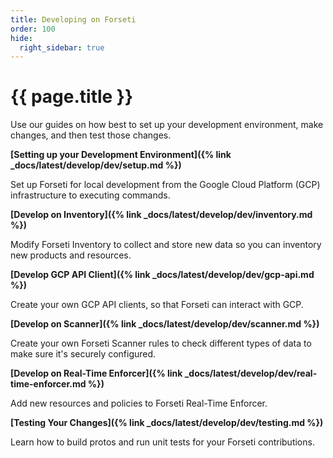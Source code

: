 ```yaml
---
title: Developing on Forseti
order: 100
hide:
  right_sidebar: true
---
```


# {{ page.title }}

Use our guides on how best to set up your development environment, make changes,
and then test those changes.

**[Setting up your Development Environment]({% link _docs/latest/develop/dev/setup.md %})**

Set up Forseti for local development from the Google Cloud Platform (GCP)
infrastructure to executing commands.

**[Develop on Inventory]({% link _docs/latest/develop/dev/inventory.md %})**

Modify Forseti Inventory to collect and store new data so you can inventory
new products and resources.

**[Develop GCP API Client]({% link _docs/latest/develop/dev/gcp-api.md %})**

Create your own GCP API clients, so that Forseti can interact with GCP.

**[Develop on Scanner]({% link _docs/latest/develop/dev/scanner.md %})**

Create your own Forseti Scanner rules to check different types of data to
make sure it's securely configured.

**[Develop on Real-Time Enforcer]({% link _docs/latest/develop/dev/real-time-enforcer.md %})**

Add new resources and policies to Forseti Real-Time Enforcer.

**[Testing Your Changes]({% link _docs/latest/develop/dev/testing.md %})**

Learn how to build protos and run unit tests for your Forseti contributions.
